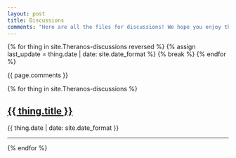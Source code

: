 ```yaml
---
layout: post
title: Discussions
comments: "Here are all the files for discussions! We hope you enjoy them. We put hard effort into them, well designed."
---
```


<!-- this liquid part is just to extract the date of the last discussion -->
{% for thing in site.Theranos-discussions reversed %}
  {% assign last_update = thing.date | date: site.date_format %}
  {% break %}
{% endfor %}

{{ page.comments }}

<!-- <span style="color:#8AAAEA">Last Update: {{ last_update }}</span> -->

{% for thing in site.Theranos-discussions %}
  <div>
    <a href="{{ thing.url | relative_url }}"><h2>{{ thing.title }}</h2></a>
    <p>{{ thing.date | date: site.date_format }}</p>
  </div>
  <hr/>
{% endfor %}
